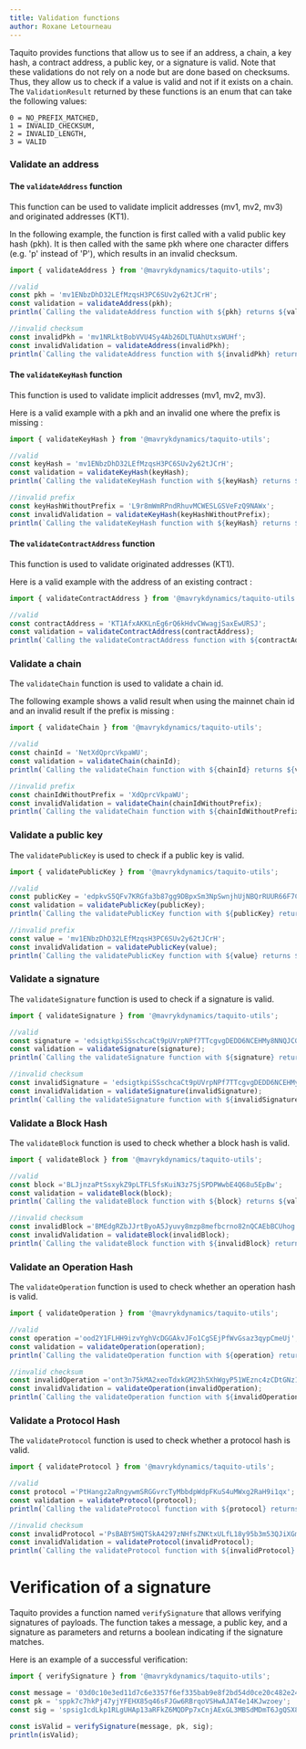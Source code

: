```yaml
---
title: Validation functions
author: Roxane Letourneau
---
```


Taquito provides functions that allow us to see if an address, a chain, a key hash, a contract address, a public key, or a signature is valid. Note that these validations do not rely on a node but are done based on checksums. Thus, they allow us to check if a value is valid and not if it exists on a chain. The `ValidationResult` returned by these functions is an enum that can take the following values:

```
0 = NO_PREFIX_MATCHED,
1 = INVALID_CHECKSUM,
2 = INVALID_LENGTH,
3 = VALID
```

### Validate an address

#### The `validateAddress` function

This function can be used to validate implicit addresses (mv1, mv2, mv3) and originated addresses (KT1).

In the following example, the function is first called with a valid public key hash (pkh). It is then called with the same pkh where one character differs (e.g. 'p' instead of 'P'), which results in an invalid checksum.

```js live noInline
import { validateAddress } from '@mavrykdynamics/taquito-utils';

//valid
const pkh = 'mv1ENbzDhD32LEfMzqsH3PC6SUv2y62tJCrH';
const validation = validateAddress(pkh);
println(`Calling the validateAddress function with ${pkh} returns ${validation}.`);

//invalid checksum
const invalidPkh = 'mv1NRLktBobVVU4Sy4Ab26DLTUAhUtxsWUHf';
const invalidValidation = validateAddress(invalidPkh);
println(`Calling the validateAddress function with ${invalidPkh} returns ${invalidValidation}.`);
```

#### The `validateKeyHash` function

This function is used to validate implicit addresses (mv1, mv2, mv3).

Here is a valid example with a pkh and an invalid one where the prefix is missing :

```js live noInline
import { validateKeyHash } from '@mavrykdynamics/taquito-utils';

//valid
const keyHash = 'mv1ENbzDhD32LEfMzqsH3PC6SUv2y62tJCrH';
const validation = validateKeyHash(keyHash);
println(`Calling the validateKeyHash function with ${keyHash} returns ${validation}.`);

//invalid prefix
const keyHashWithoutPrefix = 'L9r8mWmRPndRhuvMCWESLGSVeFzQ9NAWx';
const invalidValidation = validateKeyHash(keyHashWithoutPrefix);
println(`Calling the validateKeyHash function with ${keyHash} returns ${invalidValidation}.`);
```

#### The `validateContractAddress` function

This function is used to validate originated addresses (KT1).

Here is a valid example with the address of an existing contract :

```js live noInline
import { validateContractAddress } from '@mavrykdynamics/taquito-utils';

//valid
const contractAddress = 'KT1AfxAKKLnEg6rQ6kHdvCWwagjSaxEwURSJ';
const validation = validateContractAddress(contractAddress);
println(`Calling the validateContractAddress function with ${contractAddress} returns ${validation}.`);
```

### Validate a chain

The `validateChain` function is used to validate a chain id.

The following example shows a valid result when using the mainnet chain id and an invalid result if the prefix is missing :

```js live noInline
import { validateChain } from '@mavrykdynamics/taquito-utils';

//valid
const chainId = 'NetXdQprcVkpaWU';
const validation = validateChain(chainId);
println(`Calling the validateChain function with ${chainId} returns ${validation}.`);

//invalid prefix
const chainIdWithoutPrefix = 'XdQprcVkpaWU';
const invalidValidation = validateChain(chainIdWithoutPrefix);
println(`Calling the validateChain function with ${chainIdWithoutPrefix} returns ${invalidValidation}.`);
```

### Validate a public key

The `validatePublicKey` is used to check if a public key is valid.

```js live noInline
import { validatePublicKey } from '@mavrykdynamics/taquito-utils';

//valid
const publicKey = 'edpkvS5QFv7KRGfa3b87gg9DBpxSm3NpSwnjhUjNBQrRUUR66F7C9g';
const validation = validatePublicKey(publicKey);
println(`Calling the validatePublicKey function with ${publicKey} returns ${validation}.`);

//invalid prefix
const value = 'mv1ENbzDhD32LEfMzqsH3PC6SUv2y62tJCrH';
const invalidValidation = validatePublicKey(value);
println(`Calling the validatePublicKey function with ${value} returns ${invalidValidation}.`);
```

### Validate a signature

The `validateSignature` function is used to check if a signature is valid.

```js live noInline
import { validateSignature } from '@mavrykdynamics/taquito-utils';

//valid
const signature = 'edsigtkpiSSschcaCt9pUVrpNPf7TTcgvgDEDD6NCEHMy8NNQJCGnMfLZzYoQj74yLjo9wx6MPVV29CvVzgi7qEcEUok3k7AuMg';
const validation = validateSignature(signature);
println(`Calling the validateSignature function with ${signature} returns ${validation}.`);

//invalid checksum
const invalidSignature = 'edsigtkpiSSschcaCt9pUVrpNPf7TTcgvgDEDD6NCEHMy8NNQJCGnMfLZzYoQj74yLjo9wx6MPVV29CvVzgi7qEcEUok3k7AuM';
const invalidValidation = validateSignature(invalidSignature);
println(`Calling the validateSignature function with ${invalidSignature} returns ${invalidValidation}.`);
```

### Validate a Block Hash

The `validateBlock` function is used to check whether a block hash is valid.

```js live noInline
import { validateBlock } from '@mavrykdynamics/taquito-utils';

//valid
const block ='BLJjnzaPtSsxykZ9pLTFLSfsKuiN3z7SjSPDPWwbE4Q68u5EpBw';
const validation = validateBlock(block);
println(`Calling the validateBlock function with ${block} returns ${validation}.`);

//invalid checksum
const invalidBlock ='BMEdgRZbJJrtByoA5Jyuvy8mzp8mefbcrno82nQCAEbBCUhog';
const invalidValidation = validateBlock(invalidBlock);
println(`Calling the validateBlock function with ${invalidBlock} returns ${invalidValidation}.`);
```
### Validate an Operation Hash

The `validateOperation` function is used to check whether an operation hash is valid.

```js live noInline
import { validateOperation } from '@mavrykdynamics/taquito-utils';

//valid
const operation ='ood2Y1FLHH9izvYghVcDGGAkvJFo1CgSEjPfWvGsaz3qypCmeUj';
const validation = validateOperation(operation);
println(`Calling the validateOperation function with ${operation} returns ${validation}.`);

//invalid checksum
const invalidOperation ='ont3n75kMA2xeoTdxkGM23h5XhWgyP51WEznc4zCDtGNz1TWSz';
const invalidValidation = validateOperation(invalidOperation);
println(`Calling the validateOperation function with ${invalidOperation} returns ${invalidValidation}.`);
```
### Validate a Protocol Hash

The `validateProtocol` function is used to check whether a protocol hash is valid.

```js live noInline
import { validateProtocol } from '@mavrykdynamics/taquito-utils';

//valid
const protocol ='PtHangz2aRngywmSRGGvrcTyMbbdpWdpFKuS4uMWxg2RaH9i1qx';
const validation = validateProtocol(protocol);
println(`Calling the validateProtocol function with ${protocol} returns ${validation}.`);

//invalid checksum
const invalidProtocol ='PsBABY5HQTSkA4297zNHfsZNKtxULfL18y95b3m53QJiXGmrbU';
const invalidValidation = validateProtocol(invalidProtocol);
println(`Calling the validateProtocol function with ${invalidProtocol} returns ${invalidValidation}.`);
```

# Verification of a signature

Taquito provides a function named `verifySignature` that allows verifying signatures of payloads. The function takes a message, a public key, and a signature as parameters and returns a boolean indicating if the signature matches.

Here is an example of a successful verification:

```js live noInline
import { verifySignature } from '@mavrykdynamics/taquito-utils';

const message = '03d0c10e3ed11d7c6e3357f6ef335bab9e8f2bd54d0ce20c482e241191a6e4b8ce6c01be917311d9ac46959750e405d57e268e2ed9e174a80794fbd504e12a4a000141eb3781afed2f69679ff2bbe1c5375950b0e40d00ff000000005e05050505050507070100000024747a32526773486e74516b72794670707352466261313652546656503539684b72654a4d07070100000024747a315a6672455263414c42776d4171776f6e525859565142445439426a4e6a42484a750001';
const pk = 'sppk7c7hkPj47yjYFEHX85q46sFJGw6RBrqoVSHwAJAT4e14KJwzoey';
const sig = 'spsig1cdLkp1RLgUHAp13aRFkZ6MQDPp7xCnjAExGL3MBSdMDmT6JgQSX8cufyDgJRM3sinFtiCzLbsyP6d365EHoNevxhT47nx'

const isValid = verifySignature(message, pk, sig);
println(isValid);
```
